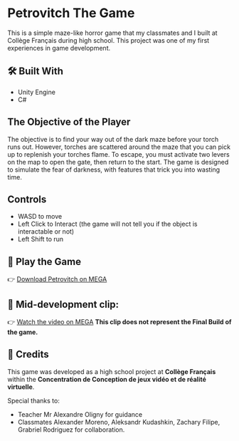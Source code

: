 # Petrovitch The Game
This is a simple maze-like horror game that my classmates and I built at Collège Français during high school.
This project was one of my first experiences in game development.

## 🛠️ Built With
- Unity Engine
- C#

## The Objective of the Player
The objective is to find your way out of the dark maze before your torch runs out. However, torches are scattered around the maze that you can pick up to replenish your torches flame. To escape, you must activate two levers on the map to open the gate, then return to the start. The game is designed to simulate the fear of darkness, with features that trick you into wasting time.

## Controls
- WASD to move
- Left Click to Interact (the game will not tell you if the object is interactable or not)
- Left Shift to run

## 🚀 Play the Game
👉 [Download Petrovitch on MEGA](https://mega.nz/file/HgwUgZiT#IS-x1hlLXuryyF4U4I9FcpR4BfXEq_6HbtSmtJVuNqc)

## 📸 Mid-development clip:
👉 [Watch the video on MEGA](https://mega.nz/file/qgRWzRCT#9pbyJM8Rf4PWoEIXFKJLtyoUPhrEkAGH3dAekdVmkak) **This clip does not represent the Final Build of the game.**

## 🙏 Credits
This game was developed as a high school project at **Collège Français** within the **Concentration de Conception de jeux vidéo et de réalité virtuelle**.

Special thanks to:
- Teacher Mr Alexandre Oligny for guidance
- Classmates Alexander Moreno, Aleksandr Kudashkin, Zachary Filipe, Grabriel Rodriguez for collaboration.
